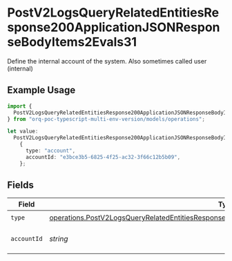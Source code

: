 # PostV2LogsQueryRelatedEntitiesResponse200ApplicationJSONResponseBodyItems2Evals31

Define the internal account of the system. Also sometimes called user (internal)

## Example Usage

```typescript
import {
  PostV2LogsQueryRelatedEntitiesResponse200ApplicationJSONResponseBodyItems2Evals31,
} from "orq-poc-typescript-multi-env-version/models/operations";

let value:
  PostV2LogsQueryRelatedEntitiesResponse200ApplicationJSONResponseBodyItems2Evals31 =
    {
      type: "account",
      accountId: "e3bce3b5-6825-4f25-ac32-3f66c12b5b09",
    };
```

## Fields

| Field                                                                                                                                                                                                              | Type                                                                                                                                                                                                               | Required                                                                                                                                                                                                           | Description                                                                                                                                                                                                        |
| ------------------------------------------------------------------------------------------------------------------------------------------------------------------------------------------------------------------ | ------------------------------------------------------------------------------------------------------------------------------------------------------------------------------------------------------------------ | ------------------------------------------------------------------------------------------------------------------------------------------------------------------------------------------------------------------ | ------------------------------------------------------------------------------------------------------------------------------------------------------------------------------------------------------------------ |
| `type`                                                                                                                                                                                                             | [operations.PostV2LogsQueryRelatedEntitiesResponse200ApplicationJSONResponseBodyItems2Evals3Type](../../models/operations/postv2logsqueryrelatedentitiesresponse200applicationjsonresponsebodyitems2evals3type.md) | :heavy_check_mark:                                                                                                                                                                                                 | N/A                                                                                                                                                                                                                |
| `accountId`                                                                                                                                                                                                        | *string*                                                                                                                                                                                                           | :heavy_check_mark:                                                                                                                                                                                                 | The id of the resource                                                                                                                                                                                             |